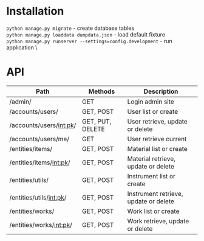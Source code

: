 
# Installation

`python manage.py migrate` - create database tables \
`python manage.py loaddata dumpdata.json` - load default fixture \
`python manage.py runserver --settings=config.development` - run application \


# API

| Path                         | Methods          | Description                                         |
| -----------------------------|------------------|-----------------------------------------------------|
| /admin/                      | GET              | Login admin site                                    |
| /accounts/users/             | GET, POST        | User list or create                                 |
| /accounts/users/<int:pk>/    | GET, PUT, DELETE | User retrieve, update or delete                     |
| /accounts/users/me/          | GET              | User retrieve current                               |
| /entities/items/             | GET, POST        | Material list or create                             |
| /entities/items/<int:pk>/    | GET, POST        | Material retrieve, update or delete                 |
| /entities/utils/             | GET, POST        | Instrument list or create                           |
| /entities/utils/<int:pk>/    | GET, POST        | Instrument retrieve, update or delete               |
| /entities/works/             | GET, POST        | Work list or create                                 |
| /entities/works/<int:pk>/    | GET, POST        | Work retrieve, update or delete                     |


